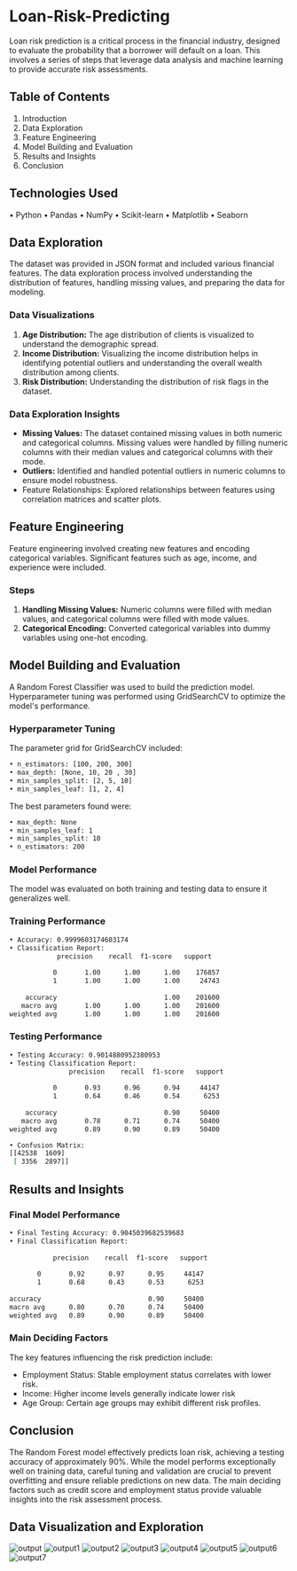 # Loan-Risk-Predicting
Loan risk prediction is a critical process in the financial industry, designed to evaluate the probability that a borrower will default on a loan. This involves a series of steps that leverage data analysis and machine learning to provide accurate risk assessments.
## Table of Contents

1. Introduction 
2. Data Exploration 
3. Feature Engineering 
4. Model Building and Evaluation 
5. Results and Insights 
6. Conclusion

## Technologies Used

• Python 
• Pandas 
• NumPy 
• Scikit-learn 
• Matplotlib 
• Seaborn 

## Data Exploration
The dataset was provided in JSON format and included various financial features. The data exploration process involved understanding the distribution of features, handling missing values, and preparing the data for modeling.

### Data Visualizations
1. **Age Distribution:** The age distribution of clients is visualized to understand the demographic spread.
2. **Income Distribution:** Visualizing the income distribution helps in identifying potential outliers and understanding the overall wealth distribution among clients.
3. **Risk Distribution:** Understanding the distribution of risk flags in the dataset.

### Data Exploration Insights
- **Missing Values:** The dataset contained missing values in both numeric and categorical columns. Missing values were handled by filling numeric columns with their median values and categorical columns with their mode.
- **Outliers:** Identified and handled potential outliers in numeric columns to ensure model robustness.
- Feature Relationships: Explored relationships between features using correlation matrices and scatter plots.

## Feature Engineering
Feature engineering involved creating new features and encoding categorical variables. Significant features such as age, income, and experience were included.

### Steps
1. **Handling Missing Values:** Numeric columns were filled with median values, and categorical columns were filled with mode values.
2. **Categorical Encoding:** Converted categorical variables into dummy variables using one-hot encoding.

## Model Building and Evaluation
A Random Forest Classifier was used to build the prediction model. Hyperparameter tuning was performed using GridSearchCV to optimize the model's performance.

### Hyperparameter Tuning
The parameter grid for GridSearchCV included:
```bash
• n_estimators: [100, 200, 300] 
• max_depth: [None, 10, 20 , 30] 
• min_samples_split: [2, 5, 10] 
• min_samples_leaf: [1, 2, 4]
```
The best parameters found were: 
```bash
• max_depth: None 
• min_samples_leaf: 1 
• min_samples_split: 10 
• n_estimators: 200 
```
### Model Performance 
The model was evaluated on both training and testing data to ensure it generalizes well.
### Training Performance
```bash
• Accuracy: 0.9999603174603174 
• Classification Report: 
            precision    recall  f1-score   support 
 
           0       1.00      1.00      1.00    176857 
           1       1.00      1.00      1.00     24743 
 
    accuracy                           1.00    201600 
   macro avg       1.00      1.00      1.00    201600 
weighted avg       1.00      1.00      1.00    201600 
```
### Testing Performance
```bash
• Testing Accuracy: 0.9014880952380953 
• Testing Classification Report: 
               precision    recall  f1-score   support 
 
           0       0.93      0.96      0.94     44147 
           1       0.64      0.46      0.54      6253 
 
    accuracy                           0.90     50400 
   macro avg       0.78      0.71      0.74     50400 
weighted avg       0.89      0.90      0.89     50400 

• Confusion Matrix: 
[[42538  1609] 
 [ 3356  2897]] 
```
## Results and Insights
### Final Model Performance
``` bash
• Final Testing Accuracy: 0.9045039682539683 
• Final Classification Report: 
 
           precision    recall  f1-score   support 
 
       0       0.92      0.97      0.95     44147 
       1       0.68      0.43      0.53      6253 
 
accuracy                           0.90     50400 
macro avg      0.80      0.70      0.74     50400  
weighted avg   0.89      0.90      0.89     50400 
```
### Main Deciding Factors
The key features influencing the risk prediction include:
 - Employment Status: Stable employment status correlates with 
lower risk.
 - Income: Higher income levels generally indicate lower risk
 - Age Group: Certain age groups may exhibit different risk profiles.

## Conclusion
The Random Forest model effectively predicts loan risk, achieving a testing accuracy of approximately 90%. While the model performs exceptionally well on training data, careful tuning and validation are crucial to prevent overfitting and ensure reliable predictions on new data. The main deciding factors such as credit score and employment status provide valuable insights into the risk assessment process. 

## Data Visualization and Exploration

![output](https://github.com/user-attachments/assets/9c16a5d7-9866-449e-9725-a296172364bd)
![output1](https://github.com/user-attachments/assets/be33a1de-4c61-4f6e-95fc-9bd95b038402)
![output2](https://github.com/user-attachments/assets/9d738c1e-2de6-4c27-a596-3a36ff7aadb1)
![output3](https://github.com/user-attachments/assets/f9b9a799-a1c8-4657-b03c-5c34ca7ab91d)
![output4](https://github.com/user-attachments/assets/8dda6cbd-b5cf-405d-a12d-9051c91ca4b6)
![output5](https://github.com/user-attachments/assets/5fe6cac6-f940-4a01-9335-663f3888cf66)
![output6](https://github.com/user-attachments/assets/5e6e63fd-7a9b-466e-9193-5bfa72de9a54)
![output7](https://github.com/user-attachments/assets/4bf210fa-9edc-4e14-b0b1-4968892a9758)
